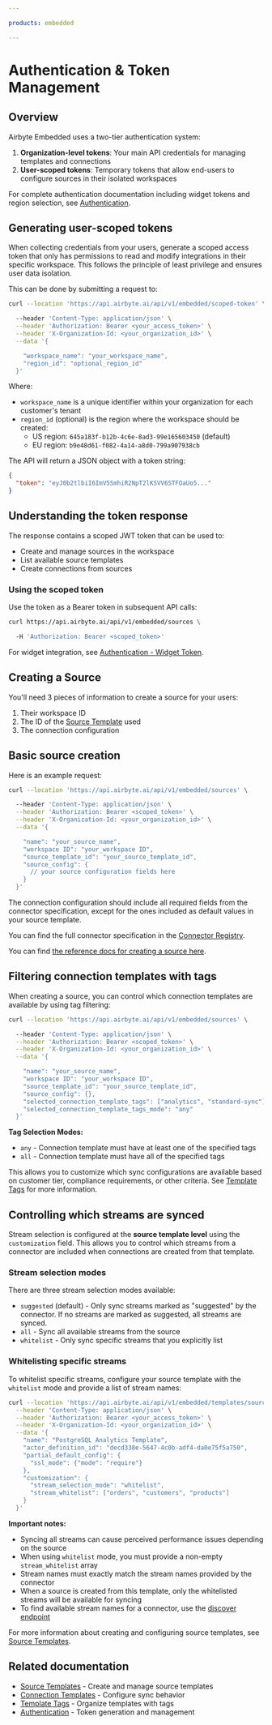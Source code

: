```yaml
---

products: embedded

---
```


# Authentication & Token Management

## Overview

Airbyte Embedded uses a two-tier authentication system:

1. **Organization-level tokens**: Your main API credentials for managing templates and connections
2. **User-scoped tokens**: Temporary tokens that allow end-users to configure sources in their isolated workspaces

For complete authentication documentation including widget tokens and region selection, see [Authentication](./authentication.md).

## Generating user-scoped tokens

When collecting credentials from your users, generate a scoped access token that only has permissions to read and modify integrations in their specific workspace. This follows the principle of least privilege and ensures user data isolation.

This can be done by submitting a request to:

```bash
curl --location 'https://api.airbyte.ai/api/v1/embedded/scoped-token' \

  --header 'Content-Type: application/json' \
  --header 'Authorization: Bearer <your_access_token>' \
  --header 'X-Organization-Id: <your_organization_id>' \
  --data '{

    "workspace_name": "your_workspace_name",
    "region_id": "optional_region_id"
  }'

```

Where:

- `workspace_name` is a unique identifier within your organization for each customer's tenant
- `region_id` (optional) is the region where the workspace should be created:
  - US region: `645a183f-b12b-4c6e-8ad3-99e165603450` (default)
  - EU region: `b9e48d61-f082-4a14-a8d0-799a907938cb`

The API will return a JSON object with a token string:

```json
{
  "token": "eyJ0b2tlbiI6ImV5SmhiR2NpT2lKSVV6STFOaUo5..."
}

```

## Understanding the token response

The response contains a scoped JWT token that can be used to:

- Create and manage sources in the workspace
- List available source templates
- Create connections from sources

### Using the scoped token

Use the token as a Bearer token in subsequent API calls:

```bash
curl https://api.airbyte.ai/api/v1/embedded/sources \

  -H 'Authorization: Bearer <scoped_token>'

```

For widget integration, see [Authentication - Widget Token](./authentication.md#widget-token).

## Creating a Source

You'll need 3 pieces of information to create a source for your users:

1. Their workspace ID
2. The ID of the [Source Template](./source-templates.md) used
3. The connection configuration

## Basic source creation

Here is an example request:

```bash
curl --location 'https://api.airbyte.ai/api/v1/embedded/sources' \

  --header 'Content-Type: application/json' \
  --header 'Authorization: Bearer <scoped_token>' \
  --header 'X-Organization-Id: <your_organization_id>' \
  --data '{

    "name": "your_source_name",
    "workspace ID": "your_workspace ID",
    "source_template_id": "your_source_template_id",
    "source_config": {
      // your source configuration fields here
    }
  }'

```

The connection configuration should include all required fields from the connector specification, except for the ones included as default values in your source template.

You can find the full connector specification in the [Connector Registry](https://connectors.airbyte.com/files/registries/v0/cloud_registry.json).

You can find [the reference docs for creating a source here](https://api.airbyte.ai/api/v1/docs#tag/Sources/operation/create_integrations_sources).

## Filtering connection templates with tags

When creating a source, you can control which connection templates are available by using tag filtering:

```bash
curl --location 'https://api.airbyte.ai/api/v1/embedded/sources' \

  --header 'Content-Type: application/json' \
  --header 'Authorization: Bearer <scoped_token>' \
  --header 'X-Organization-Id: <your_organization_id>' \
  --data '{

    "name": "your_source_name",
    "workspace ID": "your_workspace ID",
    "source_template_id": "your_source_template_id",
    "source_config": {},
    "selected_connection_template_tags": ["analytics", "standard-sync"],
    "selected_connection_template_tags_mode": "any"
  }'

```

**Tag Selection Modes:**

- `any` - Connection template must have at least one of the specified tags
- `all` - Connection template must have all of the specified tags

This allows you to customize which sync configurations are available based on customer tier, compliance requirements, or other criteria. See [Template Tags](./tags.md) for more information.

## Controlling which streams are synced

Stream selection is configured at the **source template level** using the `customization` field. This allows you to control which streams from a connector are included when connections are created from that template.

### Stream selection modes

There are three stream selection modes available:

- `suggested` (default) - Only sync streams marked as "suggested" by the connector. If no streams are marked as suggested, all streams are synced.
- `all` - Sync all available streams from the source
- `whitelist` - Only sync specific streams that you explicitly list

### Whitelisting specific streams

To whitelist specific streams, configure your source template with the `whitelist` mode and provide a list of stream names:

```bash
curl --location 'https://api.airbyte.ai/api/v1/embedded/templates/sources' \
  --header 'Content-Type: application/json' \
  --header 'Authorization: Bearer <your_access_token>' \
  --header 'X-Organization-Id: <your_organization_id>' \
  --data '{
    "name": "PostgreSQL Analytics Template",
    "actor_definition_id": "decd338e-5647-4c0b-adf4-da0e75f5a750",
    "partial_default_config": {
      "ssl_mode": {"mode": "require"}
    },
    "customization": {
      "stream_selection_mode": "whitelist",
      "stream_whitelist": ["orders", "customers", "products"]
    }
  }'
```

**Important notes:**

- Syncing all streams can cause perceived performance issues depending on the source
- When using `whitelist` mode, you must provide a non-empty `stream_whitelist` array
- Stream names must exactly match the stream names provided by the connector
- When a source is created from this template, only the whitelisted streams will be available for syncing
- To find available stream names for a connector, use the [discover endpoint](https://api.airbyte.ai/api/v1/docs#tag/Sources/operation/get_source_catalog)

For more information about creating and configuring source templates, see [Source Templates](./source-templates.md).

## Related documentation

- [Source Templates](./source-templates.md) - Create and manage source templates
- [Connection Templates](./connection-templates.md) - Configure sync behavior
- [Template Tags](./tags.md) - Organize templates with tags
- [Authentication](./authentication.md) - Token generation and management
